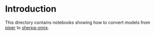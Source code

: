 # Introduction

This directory contains notebooks showing
how to convert models from [piper][piper] to [sherpa-onnx][sherpa-onnx].

[piper]: https://github.com/rhasspy/piper
[sherpa-onnx]: https://github.com/k2-fsa/sherpa-onnx
